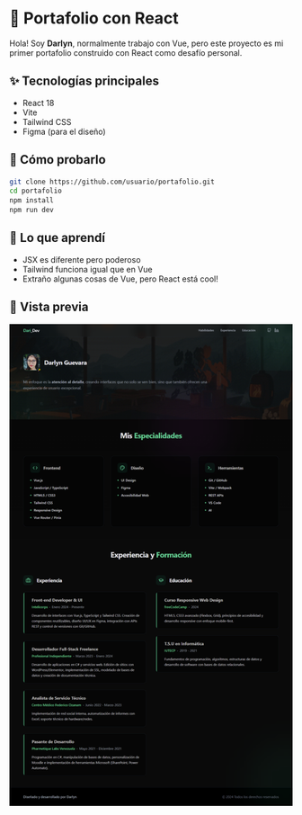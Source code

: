 # 🍓 Portafolio con React 

Hola! Soy **Darlyn**, normalmente trabajo con Vue, pero este proyecto es mi primer portafolio construido con React como desafío personal.

## ✨ Tecnologías principales
- React 18
- Vite
- Tailwind CSS
- Figma (para el diseño)

## 🚀 Cómo probarlo
```bash
git clone https://github.com/usuario/portafolio.git
cd portafolio
npm install
npm run dev
```
## 🌸 Lo que aprendí

- JSX es diferente pero poderoso
- Tailwind funciona igual que en Vue
- Extraño algunas cosas de Vue, pero React está cool!

## 📸 Vista previa
![captura](https://raw.githubusercontent.com/Dari-Dev/portfolio/refs/heads/main/src/assets/img/image.png)
